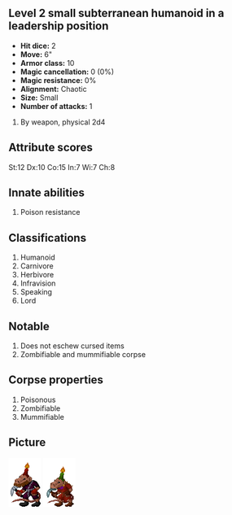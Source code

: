 ## Level 2 small subterranean humanoid in a leadership position

- **Hit dice:** 2
- **Move:** 6"
- **Armor class:** 10
- **Magic cancellation:** 0 (0%)
- **Magic resistance:** 0%
- **Alignment:** Chaotic
- **Size:** Small
- **Number of attacks:** 1
1. By weapon, physical 2d4

## Attribute scores

St:12 Dx:10 Co:15 In:7 Wi:7 Ch:8

## Innate abilities

1. Poison resistance

## Classifications

1. Humanoid
2. Carnivore
3. Herbivore
4. Infravision
5. Speaking
6. Lord

## Notable

1. Does not eschew cursed items
2. Zombifiable and mummifiable corpse

## Corpse properties

1. Poisonous
2. Zombifiable
3. Mummifiable

## Picture

![Kobold lord](https://github.com/hyvanmielenpelit/GnollHackTileSet/blob/main/Monsters/kobold_lord/kobold_lord.png) ![Kobold lady](https://github.com/hyvanmielenpelit/GnollHackTileSet/blob/main/Monsters/kobold_lord/kobold_lord_female.png)
